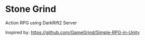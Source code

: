 # Stone Grind
Action RPG using DarkRift2 Server

Inspired by: https://github.com/GameGrind/Simple-RPG-in-Unity
